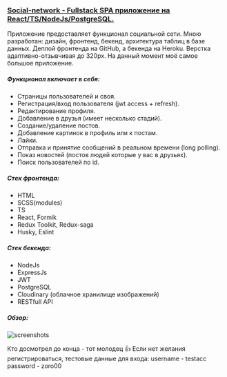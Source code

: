 ### [Social-network - Fullstack SPA приложение на React/TS/NodeJs/PostgreSQL.](https://stalise.github.io/)
Приложение предоставляет функционал социальной сети. Мною разработан: дизайн, фронтенд, бекенд, архитектура таблиц в базе данных. Деплой фронтенда на GitHub, а бекенда на Heroku.
Верстка адаптивно-отзывчивая до 320px.
На данный момент моё самое большое приложение.

##### Функционал включает в себя:
* Страницы пользователей и своя.
* Регистрация/вход пользователя (jwt access + refresh).
* Редактирование профиля.
* Добавление в друзья (имеет несколько стадий).
* Создание/удаление постов.
* Добавление картинок в профиль или к постам.
* Лайки.
* Отправка и принятие сообщений в реальном времени (long polling).
* Показ новостей (постов людей которые у вас в друзьях).
* Поиск пользователей по id.

##### Стек фронтенда:
* HTML
* SCSS(modules)
* TS
* React, Formik
* Redux Toolkit, Redux-saga
* Husky, Eslint

##### Стек бекенда:
* NodeJs
* ExpressJs
* JWT
* PostgreSQL
* Cloudinary (облачное хранилище изображений)
* RESTfull API

##### Обзор:
![screenshots](./images/SOCIAL_FON.png)

Кто досмотрел до конца - тот молодец 👍
Если нет желания регистрироваться, тестовые данные для входа:
username - testacc
password - zoro00
